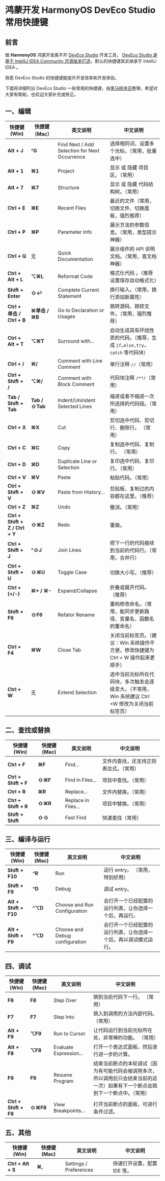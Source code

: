 # 鸿蒙开发 HarmonyOS DevEco Studio 常用快捷键



## 前言

做 **HarmonyOS** 鸿蒙开发离不开 [DevEco Studio](https://developer.harmonyos.com/cn/develop/deveco-studio#download) 开发工具， [DevEco Studio 是基于 IntelliJ IDEA Community 开源版本打造](https://developer.harmonyos.com/cn/docs/documentation/doc-guides-V3/deveco_overview-0000001053582387-V3)，默认的快捷键其实继承于 IntelliJ IDEA 。

熟悉 DevEco Studio 的快捷键能提升开发效率和开发体验。

下面将详细列出 DevEco Studio 一些常用的快捷键，由[黑马程序员](https://space.bilibili.com/37974444)整理，希望对大家有帮助，也欢迎大家补充或修正。


## 一、编辑



| **快捷键(Win)**                 | **快捷键（Mac）**     | **英文说明**                                  | **中文说明**                                                 |
| ------------------------------- | --------------------- | --------------------------------------------- | ------------------------------------------------------------ |
| **Alt + J**                     | **^G**             | Find Next / Add Selection for Next Occurrence | 选择相同词，设置多个光标。（常用，批量选中）                 |
| **Alt + 1**                     | **⌘1**             | Project                                       | 显示 或 隐藏 项目区。（常用）                                |
| **Alt + 7**                     | **⌘7**             | Structure                                     | 显示 或 隐藏 代码结构树。（常用）                            |
| **Ctrl + E**                    | **⌘E**             | Recent Files                                  | 最近的文件（常用，切换文件、切换面板，强烈推荐）             |
| **Ctrl + P**                    | **⌘P**             | Parameter Info                                | 展示方法的参数信息。（常用，类型提示神器） |
| **Ctrl + Q**                    | 无                    | Quick Documentation                           | 展示组件的 API 说明文档。（常用，查文档神器）                |
| **Ctrl + Alt + L**              | **⌥⌘L**         | Reformat Code                                 | 格式化代码 。（推荐设置保存自动格式化）                                        |
| **Shift +  Enter**       | **⇧↩** | Complete Current Statement                    | 换行输入。（常用，换行添加新属性）                           |
| **Ctrl + 单击 / Ctrl + B**      | **⌘单击 / ⌘B**  | Go to Declaration or Usages                   | 跳转源码、跳转文件。（常用，强烈推荐）                       |
| **Ctrl + Alt + T**              | **⌥⌘T**         | Surround with…                                | 自动生成具有环绕性质的代码。（推荐，生成 `if…else,try…catch` 等代码块） |
| **Ctrl + /**                    | **⌘/**             | Comment with Line Comment                     | 单行注释 `//`（常用）                                        |
| **Ctrl + Shift + /**            | **⌥⌘/**         | Comment with Block Comment                    | 代码块注释 `/**/`（常用） |
| **Tab / Shift + Tab**           | **Tab / ⇧Tab** | Indent/Unindent Selected Lines                | 缩进或者不缩进一次所选择的代码段。（常用）                   |
| **Ctrl + X**                    | **⌘X**             | Cut                                           | 剪切选中代码、剪切行、删除行。 （常用）                      |
| **Ctrl + C**                    | **⌘C**             | Copy                                          | 复制选中代码、复制行。 （常用）                              |
| **Ctrl + D**                    | **⌘D**             | Duplicate Line or Selection                   | 复印选中代码、复印行。（常用）                               |
| **Ctrl + V**                    | **⌘V**             | Paste                                         | 粘贴代码。（常用）                                           |
| **Ctrl + Shift + V**            | **⇧⌘V**     | Paste from History...                         | 剪贴板，复制过的内容都在这里。（推荐）             |
| **Ctrl + Z**                    | **⌘Z**             | Undo                                          | 撤消。（常用）                                               |
| **Ctrl + Shift + Z / Ctrl + Y** | **⇧⌘Z**     | Redo                                          | 重做。                                                       |
| **Ctrl + Shift + J**            | **^⇧J**      | Join Lines                                    | 把下一行的代码接续到当前的代码行。（常用，合并行）           |
| **Ctrl + Shift + U**            | **⇧⌘U**      | Toggle Case                                   | 切换大小写。（推荐）                         |
| **Ctrl + (+/-)**                | **⌘+ / ⌘-**         | Expand/Collapse                               | 折叠或展开代码。 （推荐）                |
| **Shift + F6**                  | **⇧F6**        | Refator Rename                                | 重构修改命名。（常用，能同步更新路径、变量名、函数名的重命名） |
| **Ctrl + F4**                   | **⌘W**             | Close Tab                                     | 关闭当前标签页。（建议：Win 系统操作不方便，修改快捷键为 Ctrl + W 操作起来更顺手） |
| **Ctrl + W**                    | 无                    | Extend Selection                              | 选中当前光标所在代码块，多次触发会逐级变大。（不常用，Win 系统建议 Ctrl +W 修改为关闭当前标签页） |



##  二、查找或替换



| **快捷键(Win)**      | **快捷键(Mac)**   | **英文说明**        | **中文说明**                           |
| -------------------- | ----------------- | ------------------- | -------------------------------------- |
| **Ctrl + F**         | **⌘F**         | Find...             | 文件内查找，还支持正则表达式。（常用） |
| **Ctrl + Shift + F** | **⇧⌘F** | Find  in Files...   | 项目中查找。（常用）                   |
| **Ctrl + R**         | **⌘R**         | Replace...          | 文件内替换。（常用）                   |
| **Ctrl + Shift + R** | **⇧⌘R** | Replace in Files... | 项目中替换。（常用）                   |
| **Shift + Shift**    | **⇧⇧** | Fast  Find          | 快速查找（常用）                       |



## 三、编译与运行



| **快捷键(Win)**       | **快捷键(Mac)** | **英文说明**                   | **中文说明**                                                 |
| --------------------- | --------------- | ------------------------------ | ------------------------------------------------------------ |
| **Shift + F10**       | **^R**       | Run                            | 运行 entry。 （常用，特别好用）                              |
| **Shift + F9**        | **^D**       | Debug                          | 调试 entry。                                                 |
| **Alt + Shift + F10** | **^⌥D**   | Choose and Run Configuration   | 会打开一个已经配置的运行列表，让你选择一个后，再运行。       |
| **Alt + Shift + F9**  | **^⌥D**   | Choose and Debug configuration | 会打开一个已经配置的运行列表，让你选择一个后，再以调试模式运行。 |



## 四、调试



| **快捷键(Win)**       | **快捷键(Mac)**   | **英文说明**            | **中文说明**                                                 |
| --------------------- | ----------------- | ----------------------- | ------------------------------------------------------------ |
| **F8**                | **F8**            | Step  Over              | 跳到当前代码下一行。 （常用）                                |
| **F7**                | **F7**            | Step  Into              | 跳入到调用的方法内部代码。 （常用）                          |
| **Alt + F9**          | **⌥F9**        | Run  to Cursor          | 让代码运行到当前光标所在处，非常棒的功能。  （常用）         |
| **Alt + F8**          | **⌥F8**        | Evaluate  Expression... | 打开一个表达式面板，然后进行进一步的计算。                   |
| **F9**                | **F9**            | Resume  Program         | 结束当前断点的本轮调试（因为有可能代码会被调用多次，所以调用后只会结束当前的这一次）如果有下一个断点会跳到下一个断点中。（常用） |
| **Ctrl + Shift + F8** | **⇧⌘F8** | View  Breakpoints...    | 打开当前断点的面板，可进行条件过滤。                         |



## 五、其他




| **快捷键(Win)**    | **快捷键(Mac)** | **英文说明**           | **中文说明**                |
| ------------------ | --------------- | ---------------------- | --------------------------- |
| **Ctrl + Alt + S** | **⌘,**       | Settings / Preferences | 快速打开设置，配置 IDE 等。 |

